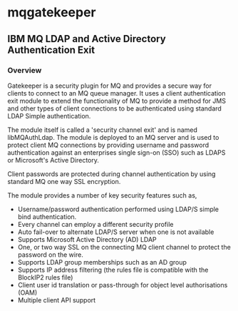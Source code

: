 # mqgatekeeper
<h2>IBM MQ LDAP and Active Directory Authentication Exit</h2>
<h3>Overview</h3>
Gatekeeper is a security plugin for MQ and provides a secure way for clients to connect to an MQ queue manager. It uses a client authentication exit module to extend the functionality of MQ to provide a method for JMS and other types of client connections to be authenticated using standard LDAP Simple authentication.

The module itself is called a 'security channel exit' and is named libMQAuthLdap. The module is deployed to an MQ server and is used to protect client MQ connections by providing username and password authentication against an enterprises single sign-on (SSO) such as LDAPS or Microsoft's Active Directory.

Client passwords are protected during channel authentication by using standard MQ one way SSL encryption. 

The module provides a number of key security features such as,

<ul>
<li/>Username/password authentication performed using LDAP/S simple bind authentication.
<li/>Every channel can employ a different security profile
<li/>Auto fail-over to alternate LDAP/S server when one is not available
<li/>Supports Microsoft Active Directory (AD) LDAP
<li/>One, or two way SSL on the connecting MQ client channel to protect the password on the wire.
<li/>Supports LDAP group memberships such as an AD group
<li/>Supports IP address filtering (the rules file is compatible with the BlockIP2 rules file)
<li/>Client user id translation or pass-through for object level authorisations (OAM)
<li/>Multiple client API support
</ul>


